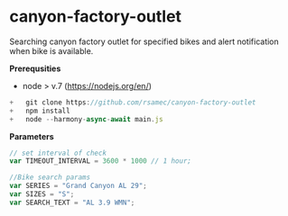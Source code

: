 # canyon-factory-outlet
Searching canyon factory outlet for specified bikes and alert notification when bike is available.


__Prerequsities__
+   node > v.7 (https://nodejs.org/en/)


``` js
+   git clone https://github.com/rsamec/canyon-factory-outlet
+   npm install
+   node --harmony-async-await main.js
```

__Parameters__

```js
// set interval of check
var TIMEOUT_INTERVAL = 3600 * 1000 // 1 hour;

//Bike search params
var SERIES = "Grand Canyon AL 29";
var SIZES = "S";
var SEARCH_TEXT = "AL 3.9 WMN";
``` 

